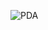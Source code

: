 ![PDA](https://github-readme-stats.vercel.app/api?username=PDA710&show_icons=true&theme=chartreuse-dark)
